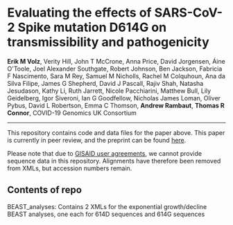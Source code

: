 # Evaluating the effects of SARS-CoV-2 Spike mutation D614G on transmissibility and pathogenicity

**Erik M Volz**, Verity Hill, John T McCrone, Anna Price, David Jorgensen, Áine O'Toole, Joel Alexander Southgate, Robert Johnson, Ben Jackson, Fabricia F Nascimento, Sara M Rey, Samuel M Nicholls, Rachel M Colquhoun, Ana da Silva Filipe, James G Shepherd, David J Pascall, Rajiv Shah, Natasha Jesudason, Kathy Li, Ruth Jarrett, Nicole Pacchiarini, Matthew Bull, Lily Geidelberg, Igor Siveroni, Ian G Goodfellow, Nicholas James Loman, Oliver Pybus, David L Robertson, Emma C Thomson, **Andrew Rambaut**, **Thomas R Connor**, COVID-19 Genomics UK Consortium

---

This repository contains code and data files for the paper above. This paper is currently in peer review, and the preprint can be found [here](https://www.medrxiv.org/content/10.1101/2020.07.31.20166082v2).

Please note that due to [GISAID user agreements](https://www.gisaid.org/registration/terms-of-use/), we cannot provide sequence data in this repository. Alignments have therefore been removed from XMLs, but accession numbers remain.


## Contents of repo

BEAST_analyses: Contains 2 XMLs for the exponential growth/decline BEAST analyses, one each for 614D sequences and 614G sequences
